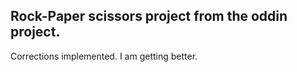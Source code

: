 ## Rock-Paper scissors project from the oddin project. 
Corrections implemented. I am getting better. 